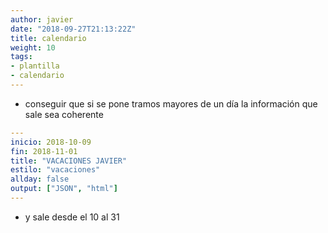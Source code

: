 ```yaml
---
author: javier
date: "2018-09-27T21:13:22Z"
title: calendario
weight: 10
tags:
- plantilla
- calendario
---
```


* conseguir que si se pone tramos mayores de un día la información que sale sea coherente

```yaml
---
inicio: 2018-10-09
fin: 2018-11-01
title: "VACACIONES JAVIER" 
estilo: "vacaciones"
allday: false
output: ["JSON", "html"]
---
```

* y sale desde el 10 al 31